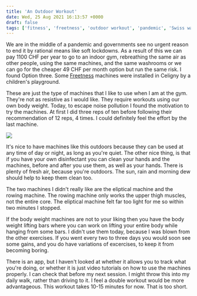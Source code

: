 ```yaml
---
title: 'An Outdoor Workout'
date: Wed, 25 Aug 2021 16:13:57 +0000
draft: false
tags: ['fitness', 'freetness', 'outdoor workout', 'pandemic', 'Swiss walks', 'Switzerland', 'switzerland', 'wellbeing']
---
```


We are in the middle of a pandemic and governments see no urgent reason to end it by rational means like soft lockdowns. As a result of this we can pay 1100 CHF per year to go to an indoor gym, rebreathing the same air as other people, using the same machines, and the same washrooms or we can go for the cheaper 49 CHF per month option but run the same risk. I found Option three. Some [Freetness](https://www.freetness.fr/) machines were installed in Celigny by a children's playground.

These are just the type of machines that I like to use when I am at the gym. They're not as resistive as I would like. They require workouts using our own body weight. Today, to escape noise pollution I found the motivation to try the machines. At first I did three reps of ten before following their recommendation of 12 reps, 4 times. I could definitely feel the effort by the last machine.

![](https://www.main-vision.com/richard/blog/wp-content/uploads/2021/08/img_7188-768x1024.jpg)

It's nice to have machines like this outdoors because they can be used at any time of day or night, as long as you're quiet. The other nice thing, is that if you have your own disinfectant you can clean your hands and the machines, before and after you use them, as well as your hands. There is plenty of fresh air, because you're outdoors. The sun, rain and morning dew should help to keep them clean too.

The two machines I didn't really like are the eliptical machine and the rowing machine. The rowing machine only works the upper thigh muscles, not the entire core. The eliptical machine felt far too light for me so within two minutes I stopped.

If the body weight machines are not to your liking then you have the body weight lifting bars where you can work on lifting your entire body while hanging from some bars. I didn't use them today, because I was blown from the other exercises. If you went every two to three days you would soon see some gains, and you do have variations of excercises, to keep it from becoming boring.

There is an app, but I haven't looked at whether it allows you to track what you're doing, or whether it is just video tutorials on how to use the machines properly. I can check that before my next session. I might throw this into my daily walk, rather than driving to it. I feel a double workout would be more advantageous. This workout takes 10-15 minutes for now. That is too short.